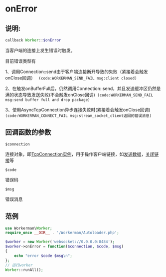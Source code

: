 # onError
## 说明:
```php
callback Worker::$onError
```

当客户端的连接上发生错误时触发。

目前错误类型有

1、调用Connection::send由于客户端连接断开导致的失败（紧接着会触发onClose回调） ```
(code:WORKERMAN_SEND_FAIL msg:client closed)```


2、在触发onBufferFull后，仍然调用Connection::send，并且发送缓冲区仍然是满的状态导致发送失败(不会触发onClose回调)```
(code:WORKERMAN_SEND_FAIL msg:send buffer full and drop package)```


3、使用AsyncTcpConnection异步连接失败时(紧接着会触发onClose回调) ```
(code:WORKERMAN_CONNECT_FAIL msg:stream_socket_client返回的错误消息)```


## 回调函数的参数

 ``` $connection ```

连接对象，即[TcpConnection实例](http://doc.workerman.net/315157)，用于操作客户端链接，如[发送数据](http://doc.workerman.net/315165)，[关闭链接](http://doc.workerman.net/315168)等

 ``` $code ```

错误码

 ``` $msg ```

错误消息


## 范例

```php
use Workerman\Worker;
require_once __DIR__ . '/Workerman/Autoloader.php';

$worker = new Worker('websocket://0.0.0.0:8484');
$worker->onError = function($connection, $code, $msg)
{
    echo "error $code $msg\n";
};
// 运行worker
Worker::runAll();
```
